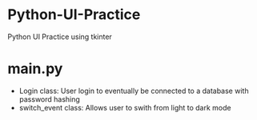 # Python-UI-Practice
Python UI Practice using tkinter
# main.py
- Login class: User login to eventually be connected to a database with password hashing
- switch_event class: Allows user to swith from light to dark mode
